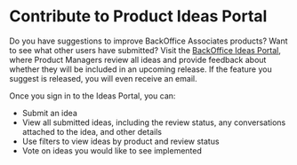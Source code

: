 Contribute to Product Ideas Portal
==================================

Do you have suggestions to improve BackOffice Associates products? Want
to see what other users have submitted? Visit the [BackOffice Ideas
Portal](http://www.boaweb.com/ideas/), where Product Managers review all
ideas and provide feedback about whether they will be included in an
upcoming release. If the feature you suggest is released, you will even
receive an email.

Once you sign in to the Ideas Portal, you can:

-   Submit an idea
-   View all submitted ideas, including the review status, any
    conversations attached to the idea, and other details
-   Use filters to view ideas by product and review status
-   Vote on ideas you would like to see implemented

 
